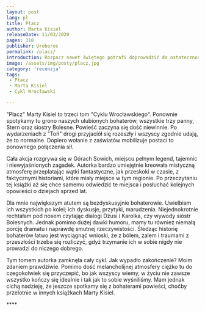 ```yaml
---
layout: post
lang: pl
title: Płacz
author: Marta Kisiel
releaseDate: 11/03/2020
pages: 318
publisher: Uroboros
permalink: /placz/
introduction: Rozpacz nawet świętego potrafi doprowadzić do ostateczności, a co dopiero człowieka.
image: /assets/img/posty/placz.jpg
category: 'recenzja'
tags:
 - Płacz
 - Marta Kisiel
 - Cykl Wrocławski

---
```


  "Płacz" Marty Kisiel to trzeci tom "Cyklu Wrocławskiego". Ponownie spotykamy tu grono naszych ulubionych bohaterów, wszystkie trzy panny, Stern oraz siostry Bolesne. Powieść zaczyna się dość niewinnie. Po wydarzeniach z "Toń" drogi przyjaciół się rozeszły i wszyscy zgodnie udają, że to normalne. Dopiero wołanie z zaświatów mobilizuje postaci to ponownego połączenia sił.

  Cała akcja rozgrywa się w Górach Sowich, miejscu pełnym legend, tajemnic i niewyjaśnionych zagadek. Autorka bardzo umiejętnie kreowała mistyczną atmosferę przeplatając wątki fantastyczne, jak przeskoki w czasie, z faktycznymi historiami, które miały miejsce w tym regionie. Po przeczytaniu tej książki aż się chce samemu odwiedzić te miejsca i posłuchać kolejnych opowieści o dziejach sprzed lat.

  Dla mnie największym atutem są bezdyskusyjnie bohaterowie. Uwielbiam ich wszystkich po kolei; ich dyskusje, przytyki, marudzenia. Niejednokrotnie rechtałam pod nosem czytając dialogi Dżusi i Karolka, czy wywody sióstr Bolesnych. Jednak pomimo dużej dawki humoru, mamy tu również niemałą porcję dramatu i naprawdę smutnej rzeczywistości. Śledząc historię bohaterów łatwo jest wyciągnąć wnioski, że z bólem, żalem i traumami z przeszłości trzeba się rozliczyć, gdyż trzymanie ich w sobie nigdy nie prowadzi do niczego dobrego.

  Tym tomem autorka zamknęła cały cykl. Jak wypadło zakończenie?  Moim zdaniem prawdziwie. Pomimo dość melancholijnej atmosfery ciężko tu do czegokolwiek się przyczepić, bo jak wszyscy wiemy, w życiu nie zawsze wszystko kończy się idealnie i tak jak to sobie wyśniliśmy.  Mam jednak cichą nadzieję, że jeszcze spotkamy się z bohaterami powieści, choćby przelotnie w innych książkach Marty Kisiel.

  \*\*\*\*

